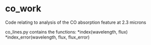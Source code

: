 # co_work
Code relating to analysis of the CO absorption feature at 2.3 microns

co_lines.py contains the functions:
  *index(wavelength, flux)
  *index_error(wavelength, flux, flux_error)
